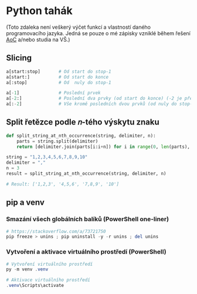 # Python tahák

(Toto zdaleka není veškerý výčet funkcí a vlastností daného programovacího jazyka. Jedná se pouze o&nbsp;mé zápisky vzniklé během řešení [AoC](https://github.com/RDMCz/AdventOfCode) a/nebo studia na VŠ.)

## Slicing

```python
a[start:stop]       # Od start do stop-1
a[start:]           # Od start do konce
a[:stop]            # Od  nuly do stop-1

a[-1]               # Poslední prvek
a[-2:]              # Poslední dva prvky (od start do konce) (-2 je předposlední prvek)
a[:-2]              # Vše kromě posledních dvou prvků (od nuly do stop-1)
```

## Split řetězce podle 𝑛-tého výskytu znaku

```python
def split_string_at_nth_occurrence(string, delimiter, n):
    parts = string.split(delimiter)
    return [delimiter.join(parts[i:i+n]) for i in range(0, len(parts), n)]

string = "1,2,3,4,5,6,7,8,9,10"
delimiter = ","
n = 3
result = split_string_at_nth_occurrence(string, delimiter, n)

# Result: ['1,2,3', '4,5,6', '7,8,9', '10']
```

## pip a venv

### Smazání všech globálních balíků (PowerShell one-liner)

```ps1
# https://stackoverflow.com/a/73721750
pip freeze > unins ; pip uninstall -y -r unins ; del unins
```

### Vytvoření a aktivace virtuálního prostředí (PowerShell)

```ps1
# Vytvoření virtuálního prostředí
py -m venv .venv

# Aktivace virtuálního prostředí
.venv\Scripts\activate
```

